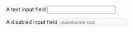 <div class="au-body au-body--dark">
  <p>
    <label class="au-label au-label--dark" for="text-input-block--dark">A text input field</label>
    <input class="au-text-input au-text-input--dark au-text-input--block js-focus-me" name="text-input-block--dark" id="text-input-block--dark" type="text">
  </p>

  <p>
    <label class="au-label au-label--dark" for="text-input-block--disabled--dark">A disabled input field</label>
    <input class="au-text-input au-text-input--dark au-text-input--block js-focus-me" name="text-input-block--disabled--dark" id="text-input-block--disabled--dark" type="text" placeholder="placeholder text" disabled>
  </p>
</div>
